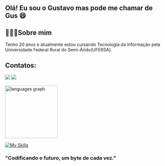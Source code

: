 ## Olá! Eu sou o Gustavo mas pode me chamar de Gus 😄

## 🧑🏽‍💻Sobre mim

Tenho 20 anos e atualmente estou cursando Tecnologia da Informação pela Universidade Federal Rural do Semi-Árido(UFERSA).

## Contatos:

<div>
<a href="mailto:joaogustavolima084@gmail.com" target="_blank"><img src="https://img.shields.io/badge/Gmail-D14836?style=for-the-badge&logo=gmail&logoColor=white" target="_blank"/></a>
<a href="https://www.linkedin.com/in/jo%C3%A3o-gustavo-souza-lima-669869245/" target="_blank"><img src="https://img.shields.io/badge/LinkedIn-0077B5?style=for-the-badge&logo=linkedin&logoColor=white" target="_blank"/></a>
</div>
</br>
<div align="left">
  <img src="https://github-readme-stats.vercel.app/api/top-langs?locale=en&hide_title=true&layout=compact&card_width=320&langs_count=8&theme=github_dark&hide_border=true&username=gusjjpv&hide=jupyter%20notebook,tex" height="170" alt="languages graph"  />
</div>

[![My Skills](https://skillicons.dev/icons?i=py,django,java,c,js,git,pycharm,vscode)](https://skillicons.dev)

### "Codificando o futuro, um byte de cada vez."
